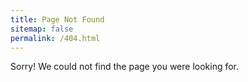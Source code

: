 ```yaml
---
title: Page Not Found
sitemap: false
permalink: /404.html
---
```


Sorry! We could not find the page you were looking for.